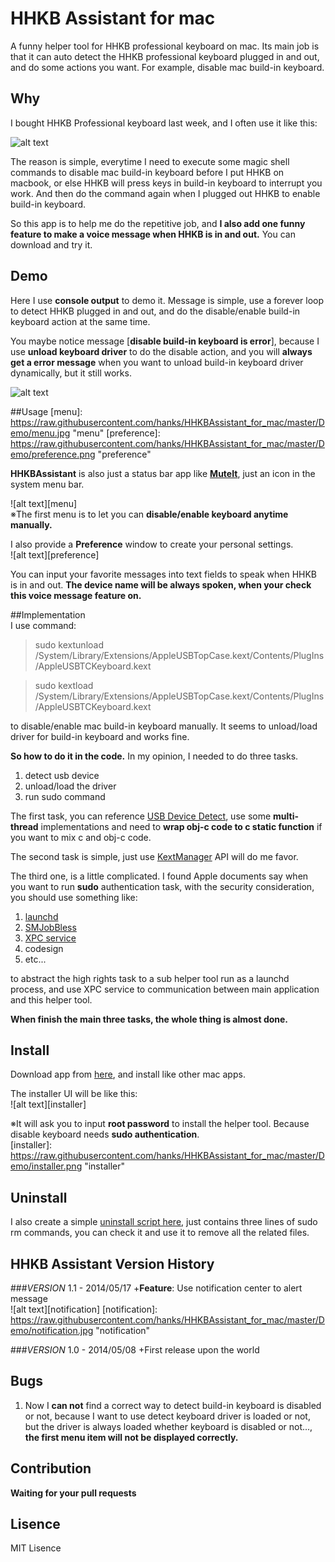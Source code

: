HHKB Assistant for mac
===========================

A funny helper tool for HHKB professional keyboard on mac. Its main job is that it can auto detect the HHKB professional keyboard plugged in and out, and do some actions you want. For example, disable mac build-in keyboard.

## Why
I bought HHKB Professional keyboard last week, and I often use it like this:  
  
![alt text][scenario]  
  
The reason is simple, everytime I need to execute some magic shell commands to disable mac build-in keyboard before I put HHKB on macbook, or else HHKB will press keys in build-in keyboard to interrupt you work. And then do the command again when I plugged out HHKB to enable build-in keyboard.   

So this app is to help me do the repetitive job, and **I also add one funny feature to make a voice message when HHKB is in and out.** You can download and try it.

[scenario]:
https://raw.githubusercontent.com/hanks/HHKBAssistant_for_mac/master/Demo/work_scenario.jpg "scenario"

## Demo
Here I use **console output** to demo it.  Message is simple, use a forever loop to detect HHKB plugged in and out, and do the disable/enable build-in keyboard action at the same time.   

You maybe notice message [**disable build-in keyboard is error**], because I use **unload keyboard driver** to do the disable action, and you will **always get a error message** when you want to unload build-in keyboard driver dynamically, but it still works.
  
![alt text][demo]

[demo]: 
https://raw.githubusercontent.com/hanks/HHKBAssistant_for_mac/master/Demo/demo.gif "demo"

##Usage
[menu]: 
https://raw.githubusercontent.com/hanks/HHKBAssistant_for_mac/master/Demo/menu.jpg "menu"
[preference]: 
https://raw.githubusercontent.com/hanks/HHKBAssistant_for_mac/master/Demo/preference.png "preference"

**HHKBAssistant** is also just a status bar app like <a href='https://github.com/hanks/MuteIt_for_mac'>**MuteIt**</a>, just an icon in the system menu bar.   

![alt text][menu]  
※The first menu is to let you can **disable/enable keyboard anytime manually.** 

I also provide a **Preference** window to create your personal settings.  
![alt text][preference]  

You can input your favorite messages into text fields to speak when HHKB is in and out. **The device name will be always spoken, when your check this voice message feature on.**

##Implementation  
I use command:  
>sudo kextunload                                                                                               /System/Library/Extensions/AppleUSBTopCase.kext/Contents/PlugIns/AppleUSBTCKeyboard.kext  

>sudo kextload  /System/Library/Extensions/AppleUSBTopCase.kext/Contents/PlugIns/AppleUSBTCKeyboard.kext

to disable/enable mac build-in keyboard manually. It seems to unload/load driver for build-in keyboard and works fine.   

**So how to do it in the code.** In my opinion, I needed to do three tasks.  
1. detect usb device  
2. unload/load the driver   
3. run sudo command  

The first task, you can reference <a href='https://developer.apple.com/library/mac/samplecode/USBPrivateDataSample/Listings/USBPrivateDataSample_c.html#//apple_ref/doc/uid/DTS10000456-USBPrivateDataSample_c-DontLinkElementID_4'>USB Device Detect</a>, use some **multi-thread** implementations and need to **wrap obj-c code to c static function** if you want to mix c and obj-c code.  
  
The second task is simple, just use <a href='https://developer.apple.com/library/mac/documentation/IOKit/Reference/KextManager_header_reference/Reference/reference.html'>KextManager</a> API will do me favor.

The third one, is a little complicated. I found Apple documents say when you want to run **sudo** authentication task, with the security consideration, you should use something like:  
1. <a href='http://launchd.info/'>launchd</a>  
2. <a href='https://developer.apple.com/library/mac/samplecode/SMJobBless/Introduction/Intro.html'>SMJobBless</a>    
3. <a href='http://atnan.com/blog/2012/02/29/modern-privileged-helper-tools-using-smjobbless-plus-xpc'>XPC service</a>  
4. codesign  
5. etc...  

to abstract the high rights task to a sub helper tool run as a launchd process, and use XPC service to communication between main application and this helper tool.  

**When finish the main three tasks, the whole thing is almost done.**  

## Install
Download app from <a href='https://raw.githubusercontent.com/hanks/HHKBAssistant_for_mac/master/Installer/HHKB Assistant Installer.dmg'>here</a>, and install like other mac apps.

The installer UI will be like this:  
![alt text][installer]  

※It will ask you to input **root password** to install the helper tool. Because disable keyboard needs **sudo authentication**.  
[installer]: 
https://raw.githubusercontent.com/hanks/HHKBAssistant_for_mac/master/Demo/installer.png "installer"
  
## Uninstall
I also create a simple <a href='https://raw.githubusercontent.com/hanks/HHKBAssistant_for_mac/master/Installer/Uninstall.sh'>uninstall script here</a>, just contains three lines of sudo rm commands, you can check it and use it to remove all the related files.

## HHKB Assistant Version History

###_VERSION_ 1.1 - 2014/05/17
+**Feature**: Use notification center to alert message  
![alt text][notification] 
[notification]: 
https://raw.githubusercontent.com/hanks/HHKBAssistant_for_mac/master/Demo/notification.jpg "notification"

###_VERSION_ 1.0 - 2014/05/08
+First release upon the world  

## Bugs
1. Now I **can not** find a correct way to detect build-in keyboard is disabled or not, because I want to use detect keyboard driver is loaded or not, but the driver is always loaded whether keyboard is disabled or not..., **the first menu item will not be displayed correctly.**

## Contribution
**Waiting for your pull requests**

## Lisence
MIT Lisence
